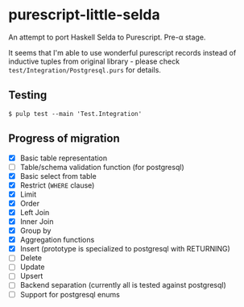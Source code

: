 # purescript-little-selda

An attempt to port Haskell Selda to Purescript. Pre-α stage.

It seems that I'm able to use wonderful purescript records instead of inductive tuples from original library - please check `test/Integration/Postgresql.purs` for details.

## Testing

```shell
$ pulp test --main 'Test.Integration'
```

## Progress of migration

- [x] Basic table representation
- [ ] Table/schema validation function (for postgresql)
- [x] Basic select from table
- [x] Restrict (`WHERE` clause)
- [x] Limit
- [x] Order
- [x] Left Join
- [x] Inner Join
- [x] Group by
- [x] Aggregation functions
- [x] Insert (prototype is specialized to postgresql with RETURNING)
- [ ] Delete
- [ ] Update
- [ ] Upsert
- [ ] Backend separation (currently all is tested against postgresql)
- [ ] Support for postgresql enums
